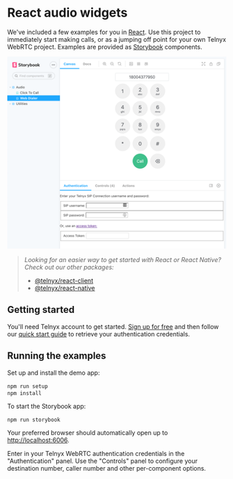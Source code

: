 # React audio widgets

We've included a few examples for you in [React](https://reactjs.org/). Use this project to immediately start making calls, or as a jumping off point for your own Telnyx WebRTC project. Examples are provided as [Storybook](https://storybook.js.org/) components.

![Web Dialer](./storybook-screenshot.png)

> _Looking for an easier way to get started with React or React Native? Check out our other packages:_
>
> - [@telnyx/react-client](../react-client)
> - [@telnyx/react-native](../react-client)

## Getting started

You'll need Telnyx account to get started. [Sign up for free](https://telnyx.com/sign-up) and then follow our [quick start guide](https://developers.telnyx.com/docs/v2/webrtc/quickstart) to retrieve your authentication credentials.

## Running the examples

Set up and install the demo app:

```
npm run setup
npm install
```

To start the Storybook app:

```
npm run storybook
```

Your preferred browser should automatically open up to <http://localhost:6006>.

Enter in your Telnyx WebRTC authentication credentials in the "Authentication" panel. Use the "Controls" panel to configure your destination number, caller number and other per-component options.
